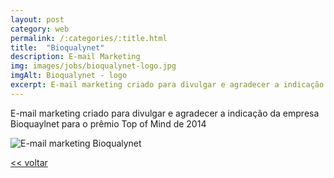 ```yaml
---
layout: post
category: web
permalink: /:categories/:title.html
title:  "Bioqualynet"
description: E-mail Marketing
img: images/jobs/bioqualynet-logo.jpg
imgAlt: Bioqualynet - logo
excerpt: E-mail	marketing criado para divulgar e agradecer a indicação da empresa Bioquaylnet para o prêmio Top of Mind de 2014
---
```


E-mail	marketing criado para divulgar e agradecer a indicação da empresa Bioquaylnet para o prêmio Top of Mind de 2014

<img src="{{ site.baseurl }}/images/jobs/email-bioqualynet.jpg" alt="E-mail marketing Bioqualynet">
	
<a href="{{ site.baseurl }}/trabalhos.html"> << voltar </a>